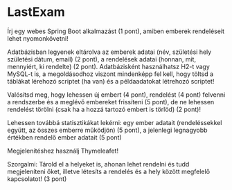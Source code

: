 # LastExam
Írj egy webes Spring Boot alkalmazást (1 pont), amiben emberek rendeléseit lehet nyomonkövetni!

Adatbázisban legyenek eltárolva az emberek adatai (név, születési hely születési dátum, email) (2 pont), a rendelések adatai (honnan, mit, mennyiért, ki rendelte) (2 pont).
Adatbázisként használhatsz H2-t vagy MySQL-t is, a megoldásodhoz viszont mindenképp fel kell, hogy töltsd a táblákat lérehozó scriptet (ha van) és a példaadatokat létrehozó scriptet!

Valósítsd meg, hogy lehessen új embert (4 pont), rendelést (4 pont) felvenni a rendszerbe és a meglévő embereket frissíteni (5 pont), de ne lehessen rendelést törölni (csak ha a hozzá tartozó embert is törlöd) (2 pont)!

Lehessen továbbá statisztikákat lekérni:
egy ember adatait (rendeléssekkel együtt, az összes emberre működjön) (5 pont),
a jelenlegi legnagyobb értékben rendelő ember adatait (5 pont)

Megjelenítéshez használj Thymeleafet!

Szorgalmi: Tárold el a helyeket is, ahonan lehet rendelni és tudd megjeleníteni őket, illetve létesíts a rendelés és a hely között megfelelő kapcsolatot! (3 pont)

